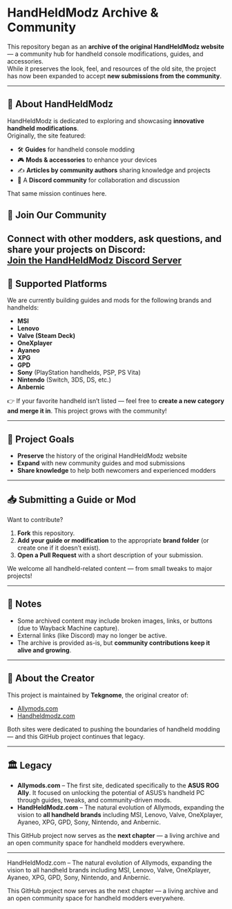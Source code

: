 # HandHeldModz Archive & Community

This repository began as an **archive of the original HandHeldModz website** — a community hub for handheld console modifications, guides, and accessories.  
While it preserves the look, feel, and resources of the old site, the project has now been expanded to accept **new submissions from the community**.

---

## 📖 About HandHeldModz
HandHeldModz is dedicated to exploring and showcasing **innovative handheld modifications**.  
Originally, the site featured:
- 🛠️ **Guides** for handheld console modding  
- 🎮 **Mods & accessories** to enhance your devices  
- ✍️ **Articles by community authors** sharing knowledge and projects  
- 💬 A **Discord community** for collaboration and discussion  

That same mission continues here.
## 💬 Join Our Community
Connect with other modders, ask questions, and share your projects on **Discord**:  
[**Join the HandHeldModz Discord Server**](https://discord.gg/handheldmodz)  
---
## 🎯 Supported Platforms
We are currently building guides and mods for the following brands and handhelds:

- **MSI**  
- **Lenovo**  
- **Valve (Steam Deck)**  
- **OneXplayer**  
- **Ayaneo**  
- **XPG**  
- **GPD**  
- **Sony** (PlayStation handhelds, PSP, PS Vita)  
- **Nintendo** (Switch, 3DS, DS, etc.)  
- **Anbernic**  

👉 If your favorite handheld isn’t listed — feel free to **create a new category and merge it in**. This project grows with the community!

---

## 🚀 Project Goals
- **Preserve** the history of the original HandHeldModz website  
- **Expand** with new community guides and mod submissions  
- **Share knowledge** to help both newcomers and experienced modders  

---

## 📥 Submitting a Guide or Mod
Want to contribute?  

1. **Fork** this repository.  
2. **Add your guide or modification** to the appropriate **brand folder** (or create one if it doesn’t exist).  
3. **Open a Pull Request** with a short description of your submission.  

We welcome all handheld-related content — from small tweaks to major projects!

---

## 📝 Notes
- Some archived content may include broken images, links, or buttons (due to Wayback Machine capture).  
- External links (like Discord) may no longer be active.  
- The archive is provided as-is, but **community contributions keep it alive and growing**.  

---

## 👤 About the Creator
This project is maintained by **Tekgnome**, the original creator of:  
- [Allymods.com](https://wayback.archive.org/web/*/allymods.com)  
- [Handheldmodz.com](https://wayback.archive.org/web/*/handheldmodz.com)  

Both sites were dedicated to pushing the boundaries of handheld modding — and this GitHub project continues that legacy.  

---

## 🏛️ Legacy
- **Allymods.com** – The first site, dedicated specifically to the **ASUS ROG Ally**. It focused on unlocking the potential of ASUS’s handheld PC through guides, tweaks, and community-driven mods.  
- **HandHeldModz.com** – The natural evolution of Allymods, expanding the vision to **all handheld brands** including MSI, Lenovo, Valve, OneXplayer, Ayaneo, XPG, GPD, Sony, Nintendo, and Anbernic.  

This GitHub project now serves as the **next chapter** — a living archive and an open community space for handheld modders everywhere.  

---

HandHeldModz.com – The natural evolution of Allymods, expanding the vision to all handheld brands including MSI, Lenovo, Valve, OneXplayer, Ayaneo, XPG, GPD, Sony, Nintendo, and Anbernic.

This GitHub project now serves as the next chapter — a living archive and an open community space for handheld modders everywhere.
